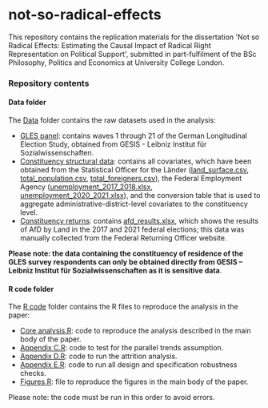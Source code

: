 # not-so-radical-effects
This repository contains the replication materials for the dissertation 'Not so Radical Effects: Estimating the Causal Impact of Radical Right Representation on Political Support', submitted in part-fulfilment of the BSc Philosophy, Politics and Economics at University College London.

### Repository contents

#### Data folder
The [Data](./Data/) folder contains the raw datasets used in the analysis:
- [GLES panel](./Data/GLES%20panel/): contains waves 1 through 21 of the German Longitudinal Election Study, obtained from GESIS - Leibniz Institut für Sozialwissenschaften.
- [Constituency structural data](./Data/Constituency%20structural%20data/): contains all covariates, which have been obtained from the Statistical Officer for the Länder ([land_surface.csv](./Data/Constituency%20structural%20data/land_surface.csv), [total_population.csv](./Data/Constituency%20structural%20data/total_population.csv), [total_foreigners.csv](./Data/Constituency%20structural%20data/total_foreigners.csv)), the Federal Employment Agency ([unemployment_2017_2018.xlsx](./Data/Constituency%20structural%20data/unemployment_2017_2018.xlsx), [unemployment_2020_2021.xlsx](./Data/Constituency%20structural%20data/unemployment_2020_2021.xlsx)), and the conversion table that is used to aggregate administrative-district-level covariates to the constituency level.
- [Constituency returns](./Data/Constituency%20returns/): contains [afd_results.xlsx](./Data/Constituency%20returns/afd_results.xlsx), which shows the results of AfD by Land in the 2017 and 2021 federal elections; this data was manually collected from the Federal Returning Officer website.

**Please note: the data containing the constituency of residence of the GLES survey respondents can only be obtained directly from GESIS – Leibniz Institut für Sozialwissenschaften as it is sensitive data**. 

#### R code folder
The [R code](./R%20code/) folder contains the R files to reproduce the analysis in the paper:
- [Core analysis.R](./R%20code/Core%20analysis.R): code to reproduce the analysis described in the main body of the paper.
- [Appendix C.R](./R%20code/Appendix%20C.R): code to test for the parallel trends assumption.
- [Appendix D.R](./R%20code/Appendix%20D.R): code to run the attrition analysis.
- [Appendix E.R](./R%20code/Appendix%20E.R): code to run all design and specification robustness checks.
- [Figures.R](./R%20code/Figures.R): file to reproduce the figures in the main body of the paper.

Please note: the code must be run in this order to avoid errors.
